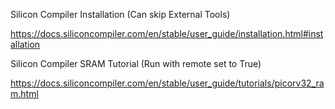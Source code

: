 Silicon Compiler Installation (Can skip External Tools)

https://docs.siliconcompiler.com/en/stable/user_guide/installation.html#installation

Silicon Compiler SRAM Tutorial (Run with remote set to True)

https://docs.siliconcompiler.com/en/stable/user_guide/tutorials/picorv32_ram.html

